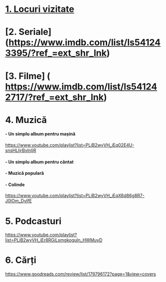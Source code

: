 
# [1. Locuri vizitate](https://youtube.com/playlist?list=PLiB2wyVH_iEqD0WHr_dpveAA873cD3_HG&feature=shared)
# [2. Seriale] (https://www.imdb.com/list/ls541243395/?ref_=ext_shr_lnk)

# [3. Filme] ( https://www.imdb.com/list/ls541242717/?ref_=ext_shr_lnk)
 
# 4. Muzică    
   ####      - Un simplu album pentru mașină
  https://www.youtube.com/playlist?list=PLiB2wyVH_iEq02E4U-snsHLIjrBvlnIjR  
  ####       - Un simplu album pentru cântat
  ####       - Muzică populară
  ####       - Colinde
  https://www.youtube.com/playlist?list=PLiB2wyVH_iEqX6d86g8R7-J0lOm_DylfE  

  
# 5. Podcasturi
  https://www.youtube.com/playlist?list=PLiB2wyVH_iEr8RGiLsmgkoguIn_HWMuyD   

# 6. Cărți
https://www.goodreads.com/review/list/179796172?page=1&view=covers  


